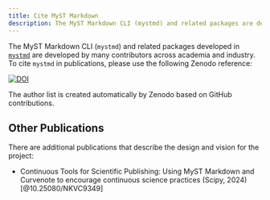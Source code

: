 ```yaml
---
title: Cite MyST Markdown
description: The MyST Markdown CLI (mystmd) and related packages are developed by many contributors across academia and industry.
---
```


The MyST Markdown CLI (`mystmd`) and related packages developed in [`mystmd`](https://github.com/jupyter-book/mystmd) are developed by many contributors across academia and industry. To cite `mystmd` in publications, please use the following Zenodo reference:

[![DOI](https://zenodo.org/badge/DOI/10.5281/zenodo.14805610.svg)](https://doi.org/10.5281/zenodo.14805610)

The author list is created automatically by Zenodo based on GitHub contributions.

## Other Publications

There are additional publications that describe the design and vision for the project:

- Continuous Tools for Scientific Publishing: Using MyST Markdown and Curvenote to encourage continuous science practices (Scipy, 2024) [@10.25080/NKVC9349]
